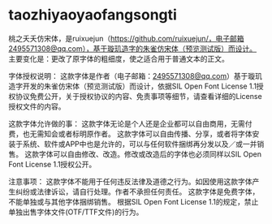 # taozhiyaoyaofangsongti
桃之夭夭仿宋体，是ruixuejun（https://github.com/ruixuejun/，电子邮箱2495571308@qq.com），基于璇玑造字的朱雀仿宋体（预览测试版）而设计。
主要变化是：更改了原字体的粗细度，使之适合用于普通文本的正文。

字体授权说明：
这款字体是作者（电子邮箱：2495571308@qq.com）基于璇玑造字开发的朱雀仿宋体（预览测试版）而设计，依据SIL Open Font License 1.1授权协议免费公开，关于授权协议的内容、免责事项等细节，请查看详细的License授权文件的内容。

这款字体允许做的事：
这款字体无论是个人还是企业都可以自由商用，无需付费，也无需知会或者标明原作者。
这款字体可以自由传播、分享，或者将字体安装于系统、软件或APP中也是允许的，可以与任何软件捆绑再分发以及／或一并销售。
这款字体可以自由修改、改造。修改或改造后的字体也必须同样以SIL Open Font License 1.1授权公开。

注意事项：
这款字体不能用于任何违反法律及道德之行为。如因使用这款字体产生纠纷或法律诉讼，请自行处理。作者不承担任何责任。
这款字体是免费字体，不能单独或与其他字体捆绑销售。
根据SIL Open Font License 1.1的规定，禁止单独出售字体文件(OTF/TTF文件)的行为。

